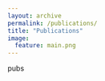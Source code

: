 ```yaml
---
layout: archive
permalink: /publications/
title: "Publications"
image:
  feature: main.png
---
```


pubs